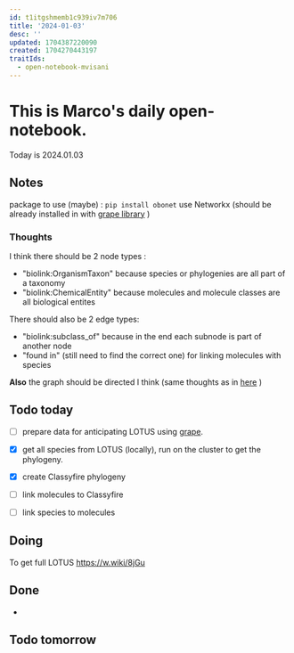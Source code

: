 ```yaml
---
id: t1itgshmemb1c939iv7m706
title: '2024-01-03'
desc: ''
updated: 1704387220090
created: 1704270443197
traitIds:
  - open-notebook-mvisani
---
```

# This is Marco's daily open-notebook.

Today is 2024.01.03


## Notes
package to use (maybe) : `pip install obonet`
use Networkx (should be already installed in with [grape library](https://github.com/AnacletoLAB/grape) )

### Thoughts
I think there should be 2 node types : 
* "biolink:OrganismTaxon" because species or phylogenies are all part of a taxonomy
* "biolink:ChemicalEntity" because molecules and molecule classes are all biological entites

There should also be 2 edge types:
* "biolink:subclass_of" because in the end each subnode is part of another node
* "found in" (still need to find the correct one) for linking molecules with species

**Also** the graph should be directed I think (same thoughts as in [here](#todo-today) )



## Todo today
- [ ] prepare data for anticipating LOTUS using [grape](https://github.com/AnacletoLAB/grape). 
- [x] get all species from LOTUS (locally), run on the cluster to get the phylogeny. 
- [x] create Classyfire phylogeny
- [ ] link molecules to Classyfire
- [ ] link species to molecules


## Doing
To get full LOTUS https://w.wiki/8jGu

## Done
* 


## Todo tomorrow
